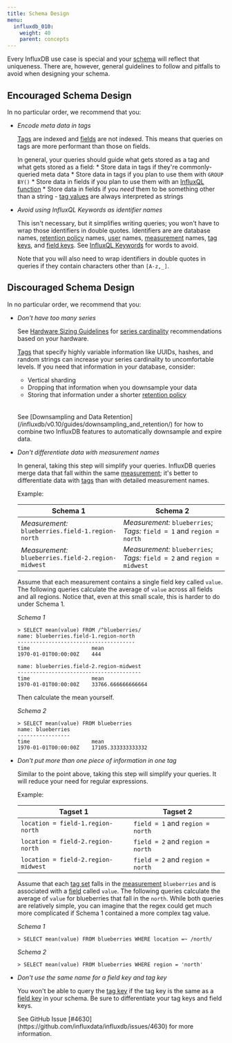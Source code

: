 ```yaml
---
title: Schema Design
menu:
  influxdb_010:
    weight: 40
    parent: concepts
---
```


Every InfluxDB use case is special and your [schema](/influxdb/v0.10/concepts/glossary/#schema) will reflect that uniqueness.
There are, however, general guidelines to follow and pitfalls to avoid when designing your schema.

## Encouraged Schema Design

In no particular order, we recommend that you:

* *Encode meta data in tags*

    [Tags](/influxdb/v0.10/concepts/glossary/#tag) are indexed and [fields](/influxdb/v0.10/concepts/glossary/#field) are not indexed.
    This means that queries on tags are more performant than those on fields.

    In general, your queries should guide what gets stored as a tag and what gets stored as a field:
      * Store data in tags if they're commonly-queried meta data
      * Store data in tags if you plan to use them with `GROUP BY()`
      * Store data in fields if you plan to use them with an [InfluxQL function](/influxdb/v0.10/query_language/functions/)
      * Store data in fields if you *need* them to be something other than a string - [tag values](/influxdb/v0.10/concepts/glossary/#tag-value) are always interpreted as strings

* *Avoid using InfluxQL Keywords as identifier names*

    This isn't necessary, but it simplifies writing queries; you won't have to wrap those identifiers in double quotes.
    Identifiers are are database names, [retention policy](/influxdb/v0.10/concepts/glossary/#retention-policy-rp) names, [user](/influxdb/v0.10/concepts/glossary/#user) names, [measurement](/influxdb/v0.10/concepts/glossary/#measurement) names, [tag keys](/influxdb/v0.10/concepts/glossary/#tag-key), and [field keys](/influxdb/v0.10/concepts/glossary/#field-key).
    See [InfluxQL Keywords](https://github.com/influxdata/influxdb/blob/master/influxql/INFLUXQL.md#keywords) for words to avoid.

    Note that you will also need to wrap identifiers in double quotes in queries if they contain characters other than `[A-z,_]`.

## Discouraged Schema Design

In no particular order, we recommend that you:

* *Don't have too many series*

    See [Hardware Sizing Guidelines](/influxdb/v0.10/guides/hardware_sizing/#general-hardware-guidelines-for-a-single-node) for [series cardinality](/influxdb/v0.10/concepts/glossary/#series-cardinality) recommendations based on your hardware.

    [Tags](/influxdb/v0.10/concepts/glossary/#tag) that specify highly variable information like UUIDs, hashes, and random strings can increase your series cardinality to uncomfortable levels.
    If you need that information in your database, consider:

    * Vertical sharding
    * Dropping that information when you downsample your data
    * Storing that information under a shorter [retention policy](/influxdb/v0.10/concepts/glossary/#retention-policy-rp)
    <br>
    <br>
    See [Downsampling and Data Retention](/influxdb/v0.10/guides/downsampling_and_retention/) for how to combine two InfluxDB features to automatically downsample and expire data.

* *Don't differentiate data with measurement names*

    In general, taking this step will simplify your queries.
    InfluxDB queries merge data that fall within the same [measurement](/influxdb/v0.10/concepts/glossary/#measurement); it's better to differentiate data with [tags](/influxdb/v0.10/concepts/glossary/#tag) than with detailed measurement names.

    Example:

    Schema 1  | Schema 2
    ------------- | -------------
    *Measurement:* `blueberries.field-1.region-north` | *Measurement:* `blueberries`; *Tags:* `field = 1` and `region = north`
    *Measurement:*  `blueberries.field-2.region-midwest` | *Measurement:* `blueberries`; *Tags:* `field = 2` and `region = midwest`

    Assume that each measurement contains a single field key called `value`.
    The following queries calculate the average of `value` across all fields and all regions.
    Notice that, even at this small scale, this is harder to do under Schema 1.

    *Schema 1*
    ```
    > SELECT mean(value) FROM /^blueberries/
    name: blueberries.field-1.region-north
    --------------------------------------
    time			        mean
    1970-01-01T00:00:00Z	444

    name: blueberries.field-2.region-midwest
    ----------------------------------------
    time			        mean
    1970-01-01T00:00:00Z	33766.666666666664
    ```
    Then calculate the mean yourself.


    *Schema 2*
    ```
    > SELECT mean(value) FROM blueberries
    name: blueberries
    -----------------
    time			        mean
    1970-01-01T00:00:00Z	17105.333333333332
    ```

* *Don't put more than one piece of information in one tag*

    Similar to the point above, taking this step will simplify your queries.
    It will reduce your need for regular expressions.

    Example:

    Tagset 1  | Tagset 2
    ------------- | -------------
    `location = field-1.region-north` | `field = 1` and `region = north`
    `location = field-2.region-north` | `field = 2` and `region = north`
    `location = field-2.region-midwest` | `field = 2` and `region = north`

    Assume that each [tag set](/influxdb/v0.10/concepts/glossary/#tag-set) falls in the [measurement](/influxdb/v0.10/concepts/glossary/#measurement) `blueberries` and is associated with a [field](/influxdb/v0.10/concepts/glossary/#field) called `value`.
    The following queries calculate the average of `value` for blueberries that fall in the `north`.
    While both queries are relatively simple, you can imagine that the regex could get much more complicated if Schema 1 contained a more complex tag value.

    *Schema 1*
    ```
    > SELECT mean(value) FROM blueberries WHERE location =~ /north/
    ```

    *Schema 2*
    ```
    > SELECT mean(value) FROM blueberries WHERE region = 'north'
    ```


* *Don't use the same name for a field key and tag key*

    You won't be able to query the [tag key](/influxdb/v0.10/concepts/glossary/#tag-key) if the tag key is the same as a [field key](/influxdb/v0.10/concepts/glossary/#field-key) in your schema.
    Be sure to differentiate your tag keys and field keys.

    <dt>
    See GitHub Issue [#4630](https://github.com/influxdata/influxdb/issues/4630) for more information.
    </dt>
